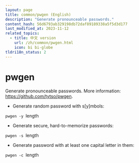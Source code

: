 ```yaml
---
layout: page
title: common/pwgen (English)
description: "Generate pronounceable passwords."
content_hash: 56d6793ab329198db72daf89189338a5f5d3d177
last_modified_at: 2023-11-12
related_topics:
  - title: 中文 version
    url: /zh/common/pwgen.html
    icon: bi bi-globe
tldri18n_status: 2
---
```

# pwgen

Generate pronounceable passwords.
More information: <https://github.com/tytso/pwgen>.

- Generate random password with s[y]mbols:

`pwgen -y `<span class="tldr-var badge badge-pill bg-dark-lm bg-white-dm text-white-lm text-dark-dm font-weight-bold">length</span>

- Generate secure, hard-to-memorize passwords:

`pwgen -s `<span class="tldr-var badge badge-pill bg-dark-lm bg-white-dm text-white-lm text-dark-dm font-weight-bold">length</span>

- Generate password with at least one capital letter in them:

`pwgen -c `<span class="tldr-var badge badge-pill bg-dark-lm bg-white-dm text-white-lm text-dark-dm font-weight-bold">length</span>
